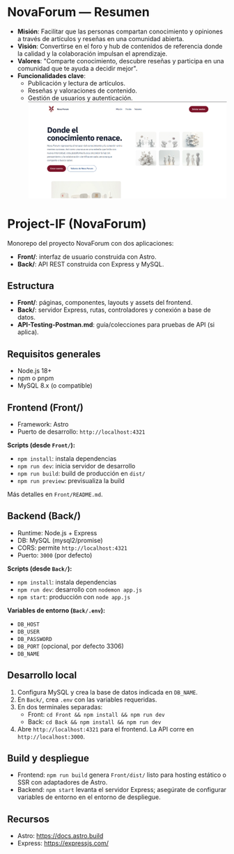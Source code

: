# NovaForum — Resumen
 
 - **Misión**: Facilitar que las personas compartan conocimiento y opiniones a través de artículos y reseñas en una comunidad abierta.
 - **Visión**: Convertirse en el foro y hub de contenidos de referencia donde la calidad y la colaboración impulsan el aprendizaje.
 - **Valores**: "Comparte conocimiento, descubre reseñas y participa en una comunidad que te ayuda a decidir mejor".
 - **Funcionalidades clave**:
   - Publicación y lectura de artículos.
   - Reseñas y valoraciones de contenido.
   - Gestión de usuarios y autenticación.
   ![NovaForum hero](./image.png)

# Project-IF (NovaForum)
 
 Monorepo del proyecto NovaForum con dos aplicaciones:
 
 - **Front/**: interfaz de usuario construida con Astro.
 - **Back/**: API REST construida con Express y MySQL.
 
 ## Estructura
 - **Front/**: páginas, componentes, layouts y assets del frontend.
 - **Back/**: servidor Express, rutas, controladores y conexión a base de datos.
 - **API-Testing-Postman.md**: guía/colecciones para pruebas de API (si aplica).
 
 ## Requisitos generales
 - Node.js 18+
 - npm o pnpm
 - MySQL 8.x (o compatible)
 
 ## Frontend (Front/)
 - Framework: Astro
 - Puerto de desarrollo: `http://localhost:4321`
 
 **Scripts (desde `Front/`):**
 - `npm install`: instala dependencias
 - `npm run dev`: inicia servidor de desarrollo
 - `npm run build`: build de producción en `dist/`
 - `npm run preview`: previsualiza la build
 
 Más detalles en `Front/README.md`.
 
 ## Backend (Back/)
 - Runtime: Node.js + Express
 - DB: MySQL (mysql2/promise)
 - CORS: permite `http://localhost:4321`
 - Puerto: `3000` (por defecto)
 
 **Scripts (desde `Back/`):**
 - `npm install`: instala dependencias
 - `npm run dev`: desarrollo con `nodemon app.js`
 - `npm start`: producción con `node app.js`
 
 **Variables de entorno (`Back/.env`):**
 - `DB_HOST`
 - `DB_USER`
 - `DB_PASSWORD`
 - `DB_PORT` (opcional, por defecto 3306)
 - `DB_NAME`
 
 ## Desarrollo local
 1. Configura MySQL y crea la base de datos indicada en `DB_NAME`.
 2. En `Back/`, crea `.env` con las variables requeridas.
 3. En dos terminales separadas:
    - Front: `cd Front && npm install && npm run dev`
    - Back: `cd Back && npm install && npm run dev`
 4. Abre `http://localhost:4321` para el frontend. La API corre en `http://localhost:3000`.
 
 ## Build y despliegue
 - Frontend: `npm run build` genera `Front/dist/` listo para hosting estático o SSR con adaptadores de Astro.
 - Backend: `npm start` levanta el servidor Express; asegúrate de configurar variables de entorno en el entorno de despliegue.
 
 ## Recursos
 - Astro: https://docs.astro.build
 - Express: https://expressjs.com/
